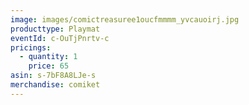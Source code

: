 ```yaml
---
image: images/comictreasuree1oucfmmmm_yvcauoirj.jpg
producttype: Playmat
eventId: c-OuTjPnrtv-c
pricings:
  - quantity: 1
    price: 65
asin: s-7bF8A8LJe-s
merchandise: comiket
---
```


